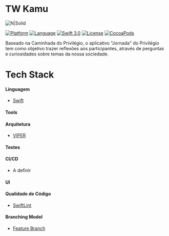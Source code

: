 # TW Kamu

![N|Solid](https://www.thoughtworks.com/imgs/tw-logo.png)

[![Platform](http://img.shields.io/badge/platform-ios-blue.svg?style=flat
)](https://developer.apple.com/iphone/index.action)
[![Language](http://img.shields.io/badge/language-swift-brightgreen.svg?style=flat
)](https://developer.apple.com/swift)
[![Swift 3.0](https://img.shields.io/badge/Swift-3.x-orange.svg?style=flat
)](https://developer.apple.com/swift/)
[![License](http://img.shields.io/badge/license-MIT-lightgrey.svg?style=flat
)](http://mit-license.org)
[![CocoaPods](https://img.shields.io/cocoapods/v/TKSubmitTransitionSwift3.svg)]()


Baseado na Caminhada do Privilégio, o aplicativo "Jornada" do Privilégio tem como objetivo trazer reflexões aos participantes, através de perguntas e curiosidades sobre temas da nossa sociedade.

# Tech Stack

#### Linguagem
* [Swift](https://swift.org/)

#### Tools

#### Arquitetura
* [VIPER](https://blog.mindorks.com/building-ios-app-with-viper-architecture-8109acc72227)

#### Testes

#### CI/CD
- A definir

#### UI

#### Qualidade de Código
* [SwiftLint](https://github.com/realm/SwiftLint)

#### Branching Model
* [Feature Branch](https://hackernoon.com/still-using-gitflow-what-about-a-simpler-alternative-74aa9a46b9a3)


